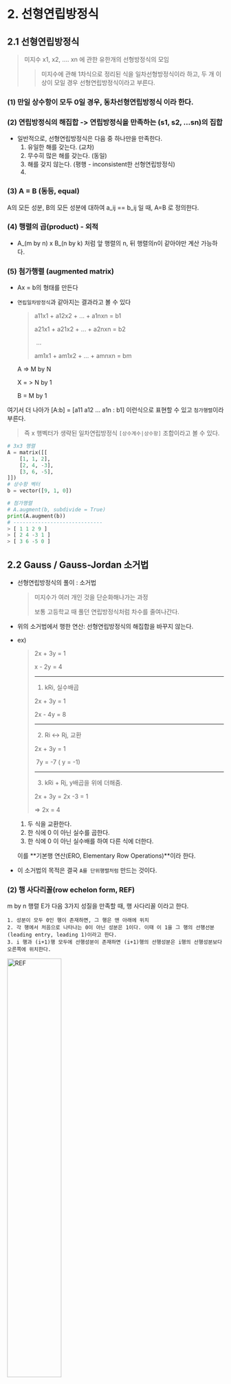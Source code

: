 # 2. 선형연립방정식

## 2.1 선형연립방정식 

> 미지수 x1, x2, .... xn 에 관한 유한개의 선형방정식의 모임
>
> > 미지수에 관해 1차식으로 정리된 식을 일차선형방정식이라 하고, 두 개 이상이 모일 경우 선형연립방정식이라고 부른다.

### (1) 만일 상수항이 모두 0일 경우, 동차선형연립방정식 이라 한다.



### (2) 연립방정식의 해집합 -> 연립방정식을 만족하는 (s1, s2, ...sn)의 집합

- 일반적으로, 선형연립방정식은 다음 중 하나만을 만족한다.
  1. 유일한 해를 갖는다. (교차)
  2. 무수히 많은 해를 갖는다. (동일)
  3. 해를 갖지 않는다. (평행 - inconsistent한 선형연립방정식)
  4. 

### (3) A = B (동등, equal)

 A의 모든 성분, B의 모든 성분에 대하여 a_ij == b_ij 일 때, A=B 로 정의한다.

### (4) 행렬의 곱(product) - 외적

- A_(m by n) x B_(n by k) 처럼 앞 행렬의 n, 뒤 행렬의n이 같아야만 계산 가능하다.

### (5) 첨가행렬 (augmented matrix)

- Ax = b의 형태를 만든다

- `연립일차방정식`과 같아지는 결과라고 볼 수 있다

  > a11x1 + a12x2 + ... + a1nxn = b1
  >
  > a21x1 + a21x2 + ... + a2nxn = b2 
  >
  > ​					...
  >
  > am1x1 + am1x2 + ... + amnxn = bm

  A => M by N

  X = > N by 1

  B = M by 1

여기서 더 나아가 [A:b] = [a11 a12 ... a1n : b1] 이런식으로 표현할 수 있고 `첨가행렬`이라 부른다.

> 즉 x 행벡터가 생략된 일차연립방정식 `[상수계수|상수항]` 조합이라고 볼 수 있다.

```python
# 3x3 행렬
A = matrix([[
    [1, 1, 2],
    [2, 4, -3],
    [3, 6, -5],
]])
# 상수항 벡터
b = vector([9, 1, 0]) 

# 첨가행렬
# A.augment(b, subdivide = True)
print(A.augment(b)) 
# -----------------------------
> [ 1 1 2 9 ]
> [ 2 4 -3 1 ]
> [ 3 6 -5 0 ]
```



## 2.2 Gauss / Gauss-Jordan 소거법

- 선형연립방정식의 풀이 : 소거법

  > 미지수가 여러 개인 것을 단순화해나가는 과정
  >
  > 보통 고등학교 때 풀던 연립방정식처럼 차수를 줄여나간다.

- 위의 소거법에서 행한 연산: 선형연립방정식의 해집합을 바꾸지 않는다.

- ex)

  > 2x + 3y = 1
  >
  > x - 2y = 4
  >
  > -----------------------
  >
  > 1) kRi, 실수배곱
  >
  > 2x + 3y = 1
  >
  > 2x - 4y = 8
  >
  > -------------------------
  >
  > 2) Ri <-> Rj, 교환
  >
  > 2x + 3y = 1
  >
  > ​		 7y = -7 ( y = -1)
  >
  > ---
  >
  > 3) kRi + Rj, y배곱을 위에 더해줌.
  >
  > 2x + 3y = 2x -3 = 1 
  >
  > => 2x = 4

  1. 두 식을 교환한다.
  2. 한 식에 0 이 아닌 실수를 곱한다.
  3. 한 식에 0 이 아닌 실수배를 하여 다른 식에 더한다.

  이를 **기본행 연산(ERO, Elementary Row Operations)**이라 한다.

- 이 소거법의 목적은 결국 `A를 단위행렬처럼` 만드는 것이다.

### (2) 행 사다리꼴(row echelon form, REF)

m by n 행렬 E가 다음 3가지 성질을 만족할 때, 행 사다리꼴 이라고 한다.

	1. 성분이 모두 0인 행이 존재하면, 그 행은 맨 아래에 위치
 	2. 각 행에서 처음으로 나타나는 0이 아닌 성분은 1이다. 이때 이 1을 그 행의 선행선분(leading entry, leading 1)이라고 한다.
 	3. i 행과 (i+1)행 모두에 선행성분이 존재하면 (i+1)행의 선행성분은 i행의 선행성분보다 오른쪽에 위치한다.

<img src = "REF.jpg" width="50%" alt="REF"></img>

또 , 행 사다리꼴 행렬 E가 다음 `4번째 성질을 추가로 만족`하면 기약 행 사다리꼴 (reduced row echelone form, `RREF`) 라고 부른다.

4. 선행성분(leading entry in row)을 포함하는 열의 선행성분 외의 성분은 모두 0이다. (단위행렬 비스무리...)

### (3) 행동치 (row equivalent)

> 행렬 A에 기본행 연산을 시행하여 얻어지는 행렬을 B 라 하면, A 와 B는 `행동치(row equivalent)`

- 기본행 연산 ==> 주어진 행렬을 REF of RREF로 바꾸는 연산

#### 정리) 행동치인 선형연립방정식의 해집합은 같다.

> ex) A의 행동치 a1, B의 행동치 b1
>
> solution(A|B)  == solution(a1|b1) 이다.

- Gauss 소거법: 선형연립방정식의 첨가행렬을 **REF로 변형**하여 푸는 방법.
- Gauss-Jordan 소거법: 선형연립방정식의 첨가행렬을 **RREF로 변형**하여 푸는 방법.

```python
A = matrix([
    [2, 4, 6],
    [2, -1, 1],
    [3, 0, -1],
])
b = vector([18, 8, 3])

print("[A:b] = ")
# 첨가행렬
print(A.augment(b))
print()
print("RREF([A:b]) =")
# RREF
print(A.augment(b).rref())
print()
print("x =", A.solve_right(b))
```



## 3. 행렬 연산

여긴 고등학교때 배운 행렬 내용과 다 똑같다.

> Keywords
>
> - 영행렬(zero matrix)
> - 단위행렬(Identity matrix)
> - 전치행렬(Transpose matrix)
>   - (AB)^T = B^T * A^T
>   - (kA)^T = k*A^T
> - 대각합(trace)
>   - tr(AB) = tr(BA)
> - MNIST DATASET - (28 by 28)  img -  pixel of hand-write numbers



## 3. 실습 예제

```python
# 1) 예시
# ------------------------
A = matrix([
    [2, 1,  1, -2],
    [3, -2, 1, -6],
    [1, 1, -1, -1],
    [5, -1, 2, -8],
])

# 상수항 벡터
b = vector([1, -2, -1, 3])

# 첨가행렬
aug_mat = A.augment(b)

# Gauss-Jordan => RREF 로 변형하여 풀기
mat_RREF = aug_mat.rref()

print(mat_RREF)
'''
[     1      0      0 -17/11      0]
[     0      1      0   9/11      0]
[     0      0      1   3/11      0]
[     0      0      0      0      1]
>> 최하단에 선행성분이 없는데(0행렬), 선행성분이 1이므로 해가 존재하지 않는다. (False)
'''
```

